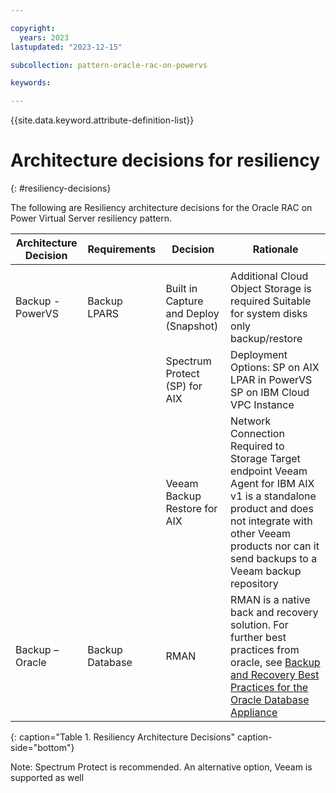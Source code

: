```yaml
---

copyright:
  years: 2023
lastupdated: "2023-12-15"

subcollection: pattern-oracle-rac-on-powervs

keywords:

---
```


{{site.data.keyword.attribute-definition-list}}

# Architecture decisions for resiliency
{: #resiliency-decisions}

The following are Resiliency architecture decisions for the Oracle RAC on Power Virtual Server resiliency pattern.

| **Architecture Decision**        | **Requirements** | **Decision**                    |**Rationale**                                                                                                                                                                                       |
|--------------------|------------------|----------------------------------------|-----------------------------------------------------------------------------------------------------------------------------------------------------------------------------------------------------------------|
|                  |                                        |                                                                                                                                                                                                                 |
| Backup - PowerVS   | Backup  LPARS    | Built in Capture and Deploy (Snapshot) | Additional Cloud Object Storage is required Suitable for system disks only backup/restore                                                                                                                                       |
|                    |                  | Spectrum Protect (SP) for AIX          | Deployment Options:  SP on AIX LPAR in PowerVS SP on IBM Cloud VPC Instance                                                                                                                                     |
|                    |                  | Veeam Backup Restore for AIX           | Network Connection Required to Storage Target endpoint Veeam Agent for IBM AIX v1 is a standalone product and does not integrate with other Veeam products nor can it send backups to a Veeam backup repository |
| Backup – Oracle    | Backup Database  | RMAN                                   | RMAN is a native back and recovery solution. For further best practices from oracle, see [Backup and Recovery Best Practices for the Oracle Database Appliance](https://www.oracle.com/docs/tech/oda-backup-recovery-technical-brief.pdf)                                     |
{: caption="Table 1. Resiliency Architecture Decisions" caption-side="bottom"}

Note: Spectrum Protect is recommended. An alternative option, Veeam is supported as well
